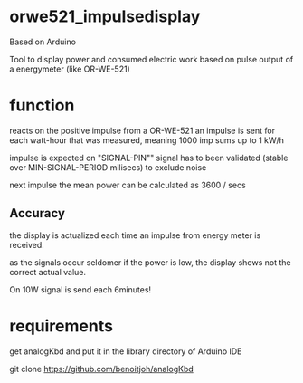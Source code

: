 # orwe521_impulsedisplay

Based on Arduino

Tool to display power and consumed electric work based on pulse output of a energymeter (like OR-WE-521)


# function

reacts on the positive impulse from a OR-WE-521 
an impulse is sent for each watt-hour that was measured, 
meaning 1000 imp sums up to 1 kW/h

impulse is expected on "SIGNAL-PIN"" signal has to been validated (stable over MIN-SIGNAL-PERIOD milisecs)
to exclude noise

next impulse the mean power can be calculated as 3600 / secs

## Accuracy

the display is actualized each time an impulse from energy meter is received.

as the signals occur seldomer if the power is low, the display shows not the correct actual value.

On 10W signal is send each 6minutes!



# requirements

get analogKbd and put it in the library directory of Arduino IDE

git clone https://github.com/benoitjoh/analogKbd 
